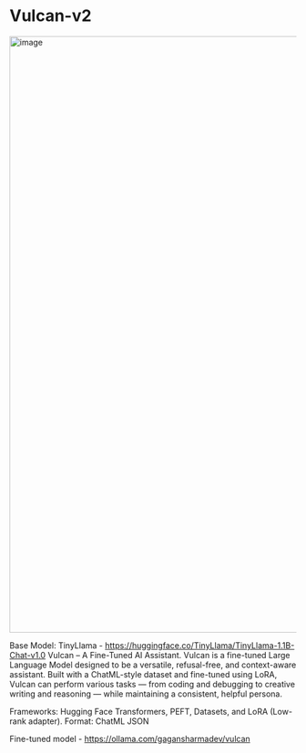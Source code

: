 # Vulcan-v2

<img width="1048" height="1048" alt="image" src="https://github.com/user-attachments/assets/87b9f32e-6370-4a56-9645-f7fe6eaa6fa3" />






















Base Model: TinyLlama - https://huggingface.co/TinyLlama/TinyLlama-1.1B-Chat-v1.0
Vulcan – A Fine-Tuned AI Assistant.
Vulcan is a fine-tuned Large Language Model designed to be a versatile, refusal-free, and context-aware assistant.
Built with a ChatML-style dataset and fine-tuned using LoRA, Vulcan can perform various tasks — from coding and debugging to creative writing and reasoning — while maintaining a consistent, helpful persona.

Frameworks: Hugging Face Transformers, PEFT, Datasets, and LoRA (Low-rank adapter).
Format: ChatML JSON

Fine-tuned model - https://ollama.com/gagansharmadev/vulcan

